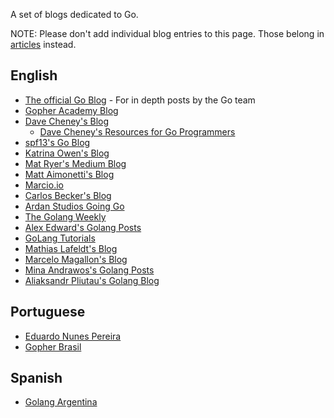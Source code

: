 A set of blogs dedicated to Go.

NOTE: Please don't add individual blog entries to this page. Those belong in [articles](Articles) instead.

## English

* [The official Go Blog](https://blog.golang.org) - For in depth posts by the Go team
* [Gopher Academy Blog](http://blog.gopheracademy.com/)
* [Dave Cheney's Blog](http://dave.cheney.net)
  * [Dave Cheney's Resources for Go Programmers](http://dave.cheney.net/resources-for-new-go-programmers)
* [spf13's Go Blog](http://spf13.com/post/)
* [Katrina Owen's Blog](http://whipperstacker.com/)
* [Mat Ryer's Medium Blog](https://medium.com/@matryer)
* [Matt Aimonetti's Blog](http://matt.aimonetti.net/)
* [Marcio.io](http://marcio.io/)
* [Carlos Becker's Blog](http://carlosbecker.com/)
* [Ardan Studios Going Go](http://www.goinggo.net/)
* [The Golang Weekly](http://golangweekly.com/)
* [Alex Edward's Golang Posts](http://www.alexedwards.net/blog/category/golang)
* [GoLang Tutorials](http://golangtutorials.blogspot.com/)
* [Mathias Lafeldt's Blog](https://mlafeldt.github.io/)
* [Marcelo Magallon's Blog](http://blog.ksub.org/bytes/)
* [Mina Andrawos's Golang Posts](http://www.minaandrawos.com/category/golang-2/)
* [Aliaksandr Pliutau's Golang Blog](http://pliutau.com/)

## Portuguese

* [Eduardo Nunes Pereira](https://medium.com/@eduardonunespereira)
* [Gopher Brasil](http://gopher.net.br)

## Spanish
* [Golang Argentina](https://golang.com.ar)